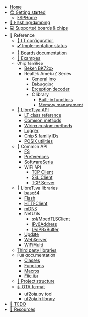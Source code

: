 * [Home](README.md)
* [😊 Getting started](docs/getting-started/README.md)
	* [ESPHome](docs/projects/esphome.md)
* [📲 Flashing/dumping](docs/flashing/)
* [💻 Supported boards & chips](docs/status/supported.md)
* 📖 Reference
	* [🔧 LT configuration](docs/reference/config.md)
	* [✔️ Implementation status](docs/status/arduino.md)
	* [🔌 Boards documentation](boards/)
	* [🔋 Examples](examples/)
	* Chip families
		* [Beken BK72xx](docs/platform/beken-72xx/README.md)
		* Realtek AmebaZ Series
			* [General info](docs/platform/realtek/README.md)
			* [Debugging](docs/platform/realtek/debugging.md)
			* [Exception decoder](docs/platform/realtek/exception-decoder.md)
			* C library
				* [Built-in functions](docs/platform/realtek-ambz/stdlib.md)
				* [Memory management](docs/platform/realtek-ambz/memory-management.md)
	* [📖 LibreTuya API](docs/reference/lt-api.md)
		* [LT class reference](ltapi/class_libre_tuya.md)
		* [Common methods](ltapi/_libre_tuya_a_p_i_8h.md)
		* [Wiring custom methods](ltapi/_libre_tuya_custom_8h.md)
		* [Logger](ltapi/lt__logger_8h.md)
		* [Chip & family IDs](ltapi/_chip_type_8h_source.md)
		* [POSIX utilities](ltapi/lt__posix__api_8h.md)
	* 📖 Common API
		* [FS](ltapi/classfs_1_1_f_s.md)
		* [Preferences](ltapi/class_i_preferences.md)
		* [SoftwareSerial](ltapi/class_software_serial.md)
		* [WiFi API](ltapi/class_wi_fi_class.md)
			* [TCP Client](ltapi/class_i_wi_fi_client.md)
			* [SSL Client](ltapi/class_i_wi_fi_client_secure.md)
			* [TCP Server](ltapi/class_i_wi_fi_server.md)
	* [📖 LibreTuya libraries](docs/libs-built-in.md)
		* [base64](ltapi/classbase64.md)
		* [Flash](ltapi/class_flash_class.md)
		* [HTTPClient](ltapi/class_h_t_t_p_client.md)
		* [mDNS](ltapi/classm_d_n_s.md)
		* NetUtils
			* [ssl/MbedTLSClient](ltapi/class_mbed_t_l_s_client.md)
			* [IPv6Address](ltapi/classarduino_1_1_i_pv6_address.md)
			* [LwIPRxBuffer](ltapi/class_lw_i_p_rx_buffer.md)
		* [Update](ltapi/class_update_class.md)
		* [WebServer](ltapi/class_web_server.md)
		* [WiFiMulti](ltapi/class_wi_fi_multi.md)
	* [Third party libraries](docs/libs-3rd-party.md)
	* Full documentation
		* [Classes](ltapi/classes.md)
		* [Functions](ltapi/functions.md)
		* [Macros](ltapi/macros.md)
		* [File list](ltapi/files.md)
	* [📁 Project structure](docs/reference/project-structure.md)
	* [✈️ OTA format](docs/ota/README.md)
		* [uf2ota.py tool](docs/ota/uf2ota.md)
		* [uf2ota.h library](docs/ota/library.md)
* [📓 TODO](TODO.md)
* [🔗 Resources](docs/resources.md)
